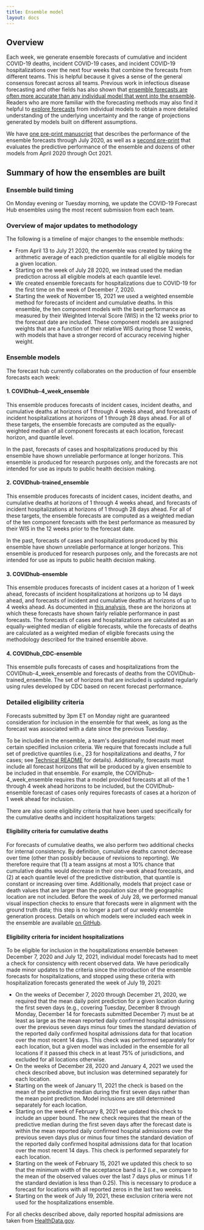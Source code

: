 ```yaml
---
title: Ensemble model
layout: docs
---
```


## Overview
Each week, we generate ensemble forecasts of cumulative and incident COVID-19 deaths, incident COVID-19 cases, and incident COVID-19 hospitalizations over the next four weeks that combine the forecasts from different teams.  This is helpful because it gives a sense of the general consensus forecast across all teams.  Previous work in infectious disease forecasting and other fields has also shown that <a href="https://journals.plos.org/ploscompbiol/article?id=10.1371/journal.pcbi.1007486" target="_blank">ensemble forecasts are often more accurate than any individual model that went into the ensemble</a>.  Readers who are more familiar with the forecasting methods may also find it helpful to <a href="https://viz.covid19forecasthub.org/" target="_blank">explore forecasts</a> from individual models to obtain a more detailed understanding of the underlying uncertainty and the range of projections generated by models built on different assumptions.

We have <a href="https://doi.org/10.1101/2020.08.19.20177493" target="_blank">one pre-print manuscript</a> that describes the performance of the ensemble forecasts through July 2020, as well as a <a href="https://www.medrxiv.org/content/10.1101/2021.02.03.21250974v3" target="_blank">second pre-print</a> that evaluates the predictive performance of the ensemble and dozens of other models from April 2020 through Oct 2021.

## Summary of how the ensembles are built

### Ensemble build timing
On Monday evening or Tuesday morning, we update the COVID-19 Forecast Hub ensembles using the most recent submission from each team.

### Overview of major updates to methodology
The following is a timeline of major changes to the ensemble methods:

 * From April 13 to July 21 2020, the ensemble was created by taking the arithmetic average of each prediction quantile for all eligible models for a given location.
 * Starting on the week of July 28 2020, we instead used the median prediction across all eligible models at each quantile level.
 * We created ensemble forecasts for hospitalizations due to COVID-19 for the first time on the week of December 7, 2020.
 * Starting the week of November 15, 2021 we used a weighted ensemble method for forecasts of incident and cumulative deaths. In this ensemble, the ten component models with the best performance as measured by their Weighted Interval Score (WIS) in the 12 weeks prior to the forecast date are included. These component models are assigned weights that are a function of their relative WIS during those 12 weeks, with models that have a stronger record of accuracy receiving higher weight.

### Ensemble models

The forecast hub currently collaborates on the production of four ensemble forecasts each week:

#### 1. COVIDhub-4_week_ensemble

This ensemble produces forecasts of incident cases, incident deaths, and cumulative deaths at horizons of 1 through 4 weeks ahead, and forecasts of incident hospitalizations at horizons of 1 through 28 days ahead. For all of these targets, the ensemble forecasts are computed as the equally-weighted median of all component forecasts at each location, forecast horizon, and quantile level.

In the past, forecasts of cases and hospitalizations produced by this ensemble have shown unreliable performance at longer horizons. This ensemble is produced for research purposes only, and the forecasts are not intended for use as inputs to public health decision making.

#### 2. COVIDhub-trained_ensemble

This ensemble produces forecasts of incident cases, incident deaths, and cumulative deaths at horizons of 1 through 4 weeks ahead, and forecasts of incident hospitalizations at horizons of 1 through 28 days ahead. For all of these targets, the ensemble forecasts are computed as a weighted median of the ten component forecasts with the best performance as measured by their WIS in the 12 weeks prior to the forecast date.

In the past, forecasts of cases and hospitalizations produced by this ensemble have shown unreliable performance at longer horizons. This ensemble is produced for research purposes only, and the forecasts are not intended for use as inputs to public health decision making.

#### 3. COVIDhub-ensemble

This ensemble produces forecasts of incident cases at a horizon of 1 week ahead, forecasts of incident hospitalizations at horizons up to 14 days ahead, and forecasts of incident and cumulative deaths at horizons of up to 4 weeks ahead. As documented in <a href="https://forecasters.org/blog/2021/09/28/on-the-predictability-of-covid-19/">this analysis</a>, these are the horizons at which these forecasts have shown fairly reliable performance in past forecasts. The forecasts of cases and hospitalizations are calculated as an equally-weighted median of eligible forecasts, while the forecasts of deaths are calculated as a weighted median of eligible forecasts using the methodology described for the trained ensemble above.

#### 4. COVIDhub_CDC-ensemble

This ensemble pulls forecasts of cases and hospitalizations from the COVIDhub-4_week_ensemble and forecasts of deaths from the COVIDhub-trained_ensemble. The set of horizons that are included is updated regularly using rules developed by CDC based on recent forecast performance.

### Detailed eligibility criteria

Forecasts submitted by 3pm ET on Monday night are guaranteed consideration for inclusion in the ensemble for that week, as long as the forecast was associated with a date since the previous Tuesday.

To be included in the ensemble, a team's designated model must meet certain specified inclusion criteria. We require that forecasts include a full set of predictive quantiles (i.e., 23 for hospitalizations and deaths, 7 for cases; see <a href="https://github.com/reichlab/covid19-forecast-hub/blob/master/data-processed/README.md#quantile">Technical README</a> for details). Additionally, forecasts must include all forecast horizons that will be produced by a given ensemble to be included in that ensemble. For example, the COVIDhub-4_week_ensemble requires that a model provided forecasts at all of the 1 through 4 week ahead horizons to be included, but the COVIDhub-ensemble forecast of cases only requires forecasts of cases at a horizon of 1 week ahead for inclusion.

There are also some eligibility criteria that have been used specifically for the cumulative deaths and incident hospitalizations targets:

#### Eligibility criteria for cumulative deaths
For forecasts of cumulative deaths, we also perform two additional checks for internal consistency. By definition, cumulative deaths cannot decrease over time (other than possibly because of revisions to reporting).  We therefore require that (1) a team assigns at most a 10% chance that cumulative deaths would decrease in their one-week ahead forecasts, and (2) at each quantile level of the predictive distribution, that quantile is constant or increasing over time. Additionally, models that project case or death values that are larger than the population size of the geographic location are not included. Before the week of July 28, we performed manual visual inspection checks to ensure that forecasts were in alignment with the ground truth data; this step is no longer a part of our weekly ensemble generation process. Details on which models were included each week in the ensemble are available <a href="https://github.com/reichlab/covid19-forecast-hub/tree/master/ensemble-metadata" target="_blank">on GitHub</a>.

#### Eligibility criteria for incident hospitalizations
To be eligible for inclusion in the hospitalizations ensemble between December 7, 2020 and July 12, 2021, individual model forecasts had to meet a check for consistency with recent observed data.  We have periodically made minor updates to the criteria since the introduction of the ensemble forecasts for hospitalizations, and stopped using these criteria with hospitalization forecasts generated the week of July 19, 2021:

 - On the weeks of December 7, 2020 through December 21, 2020, we required that the mean daily point prediction for a given location during the first seven days (e.g., covering Tuesday, December 8 through Monday, December 14 for forecasts submitted December 7) must be at least as large as the mean reported daily confirmed hospital admissions over the previous seven days minus four times the standard deviation of the reported daily confirmed hospital admissions data for that location over the most recent 14 days. This check was performed separately for each location, but a given model was included in the ensemble for all locations if it passed this check in at least 75% of jurisdictions, and excluded for all locations otherwise.
 - On the weeks of December 28, 2020 and January 4, 2021 we used the check described above, but inclusion was determined separately for each location.
 - Starting on the week of January 11, 2021 the check is based on the mean of the predictive median during the first seven days rather than the mean point prediction.  Model inclusions are still determined separately for each location.
 - Starting on the week of February 8, 2021 we updated this check to include an upper bound. The new check requires that the mean of the predictive median during the first seven days after the forecast date is within the mean reported daily confirmed hospital admissions over the previous seven days plus or minus four times the standard deviation of the reported daily confirmed hospital admissions data for that location over the most recent 14 days.  This check is performed separately for each location.
 - Starting on the week of February 15, 2021 we updated this check to so that the minimum width of the acceptance band is 2 (i.e., we compare to the mean of the observed values over the last 7 days plus or minus 1 if the standard deviation is less than 0.25).  This is necessary to produce a forecast for locations with all reported zeros in the last two weeks.
 - Starting on the week of July 19, 2021, these exclusion criteria were not used for the hospitalizations ensemble.

For all checks described above, daily reported hospital admissions are taken from <a href="https://healthdata.gov/dataset/covid-19-reported-patient-impact-and-hospital-capacity-state-timeseries" target="_blank">HealthData.gov</a>.
